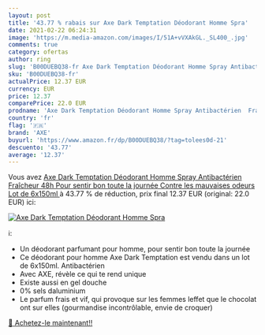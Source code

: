 ```yaml
---
layout: post
title: '43.77 % rabais sur Axe Dark Temptation Déodorant Homme Spra'
date: 2021-02-22 06:24:31
image: 'https://m.media-amazon.com/images/I/51A+vVXAkGL._SL400_.jpg'
comments: true
category: ofertas
author: ring
slug: 'B00DUEBQ38-fr Axe Dark Temptation Déodorant Homme Spray Antibactérien...'
sku: 'B00DUEBQ38-fr'
actualPrice: 12.37 EUR
currency: EUR
price: 12.37
comparePrice: 22.0 EUR
prodname: 'Axe Dark Temptation Déodorant Homme Spray Antibactérien  Fraîcheur 48h  Pour sentir bon toute la journée  Contre les mauvaises odeurs  Lot de 6x150ml '
country: 'fr'
flag: '🇫🇷'
brand: 'AXE'
buyurl: 'https://www.amazon.fr/dp/B00DUEBQ38/?tag=tolees0d-21'
descuento: '43.77'
average: '12.37'
---
```


Vous avez [Axe Dark Temptation Déodorant Homme Spray Antibactérien  Fraîcheur 48h  Pour sentir bon toute la journée  Contre les mauvaises odeurs  Lot de 6x150ml ](https://www.amazon.fr/dp/B00DUEBQ38/?tag=tolees0d-21)  à  43.77 % de réduction, prix final  12.37 EUR (original: 22.0 EUR) ici:

[![Axe Dark Temptation Déodorant Homme Spra](https://m.media-amazon.com/images/I/51A+vVXAkGL._SL400_.jpg)](https://www.amazon.fr/dp/B00DUEBQ38/?tag=tolees0d-21)

ℹ️:

- Un déodorant parfumant pour homme, pour sentir bon toute la journée
- Ce déodorant pour homme Axe Dark Temptation est vendu dans un lot de 6x150ml. Antibactérien
- Avec AXE, révèle ce qui te rend unique
- Existe aussi en gel douche
- 0% sels daluminium
- Le parfum frais et vif, qui provoque sur les femmes leffet que le chocolat ont sur elles (gourmandise incontrôlable, envie de croquer)

[🛒 Achetez-le maintenant!!](https://www.amazon.fr/dp/B00DUEBQ38/?tag=tolees0d-21)
